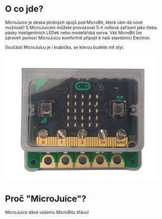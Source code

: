 # O co jde?

*MicroJuice* je deska plošných spojů pod MicroBit, která vám dá nové možnosti! S MicroJuicem můžete provozovat 5-ti voltová zařízení jako třeba pásky inteligentních LEDek nebo modelářská serva. Váš MicroBit lze zároveň pomocí MicroJuicu komfortně připojit k naší stavebnici Electron.

Součástí MicroJuicu je i krabička, se kterou budete mít styl.

![MicroJuice](assets/microjuice.png)

# Proč "MicroJuice"?

MicroJuice dává vašemu MicroBitu šťávu!
